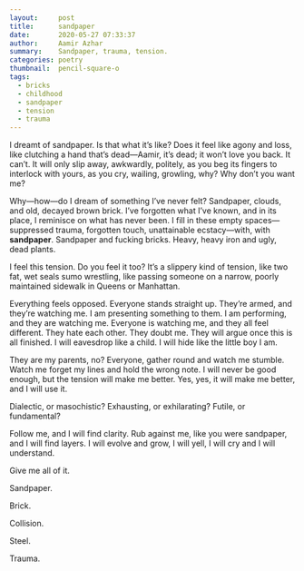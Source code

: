 ```yaml
---
layout:     post
title:      sandpaper
date:       2020-05-27 07:33:37
author:     Aamir Azhar
summary:    Sandpaper, trauma, tension.
categories: poetry
thumbnail:  pencil-square-o
tags:
  - bricks
  - childhood
  - sandpaper
  - tension
  - trauma
---
```

I dreamt of sandpaper. Is that what it’s like? Does it feel like agony and loss, like clutching a hand that’s dead—Aamir, it’s dead; it won’t love you back. It can’t. It will only slip away, awkwardly, politely, as you beg its fingers to interlock with yours, as you cry, wailing, growling, why? Why don’t you want me?

Why—how—do I dream of something I’ve never felt? Sandpaper, clouds, and old, decayed brown brick. I’ve forgotten what I’ve known, and in its place, I reminisce on what has never been. I fill in these empty spaces—suppressed trauma, forgotten touch, unattainable ecstacy—with, with **sandpaper**. Sandpaper and fucking bricks. Heavy, heavy iron and ugly, dead plants.

I feel this tension. Do you feel it too? It’s a slippery kind of tension, like two fat, wet seals sumo wrestling, like passing someone on a narrow, poorly maintained sidewalk in Queens or Manhattan.

Everything feels opposed. Everyone stands straight up. They’re armed, and they’re watching me. I am presenting something to them. I am performing, and they are watching me. Everyone is watching me, and they all feel different. They hate each other. They doubt me. They will argue once this is all finished. I will eavesdrop like a child. I will hide like the little boy I am.

They are my parents, no? Everyone, gather round and watch me stumble. Watch me forget my lines and hold the wrong note. I will never be good enough, but the tension will make me better. Yes, yes, it will make me better, and I will use it.

Dialectic, or masochistic? Exhausting, or exhilarating? Futile, or fundamental?

Follow me, and I will find clarity. Rub against me, like you were sandpaper, and I will find layers. I will evolve and grow, I will yell, I will cry and I will understand.

Give me all of it.

Sandpaper.

Brick.

Collision.

Steel.

Trauma.
